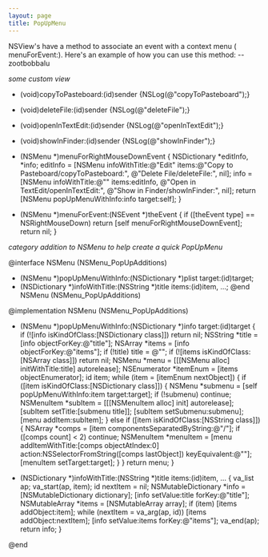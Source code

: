 ```yaml
---
layout: page
title: PopUpMenu
---
```


NSView's have a method to associate an event with a context menu (    menuForEvent:). Here's an example of how you can use this method: --zootbobbalu

*some custom view*
    
- (void)copyToPasteboard:(id)sender {NSLog(@"copyToPasteboard");}
- (void)deleteFile:(id)sender {NSLog(@"deleteFile");}
- (void)openInTextEdit:(id)sender {NSLog(@"openInTextEdit");}
- (void)showInFinder:(id)sender {NSLog(@"showInFinder");}

- (NSMenu *)menuForRightMouseDownEvent {
    NSDictionary *editInfo, *info;
    editInfo = [NSMenu infoWithTitle:@"Edit" items:@"Copy to Pasteboard/copyToPasteboard:", 
                                                    @"Delete File/deleteFile:", nil];
    info = [NSMenu infoWithTitle:@"" items:editInfo, @"Open in TextEdit/openInTextEdit:", 
                                                    @"Show in Finder/showInFinder:", nil];
    return [NSMenu popUpMenuWithInfo:info target:self];
}

- (NSMenu *)menuForEvent:(NSEvent *)theEvent {
    if ([theEvent type] == NSRightMouseDown) return [self menuForRightMouseDownEvent];
    return nil; 
}


*category addition to NSMenu to help create a quick PopUpMenu*
    
@interface NSMenu (NSMenu_PopUpAdditions)
+ (NSMenu *)popUpMenuWithInfo:(NSDictionary *)plist target:(id)target;
+ (NSDictionary *)infoWithTitle:(NSString *)title items:(id)item, ...;
@end NSMenu (NSMenu_PopUpAdditions)

@implementation NSMenu (NSMenu_PopUpAdditions)

+ (NSMenu *)popUpMenuWithInfo:(NSDictionary *)info target:(id)target {
    if (![info isKindOfClass:[NSDictionary class]]) return nil;
    NSString *title = [info objectForKey:@"title"];
    NSArray *items = [info objectForKey:@"items"];
    if (!title) title = @"";
    if (![items isKindOfClass:[NSArray class]]) return nil;
    NSMenu *menu = [[[NSMenu alloc] initWithTitle:title] autorelease];
    NSEnumerator *itemEnum = [items objectEnumerator]; id item;
    while (item = [itemEnum nextObject]) {
        if ([item isKindOfClass:[NSDictionary class]]) {
            NSMenu *submenu = [self popUpMenuWithInfo:item target:target];
            if (!submenu) continue; 
            NSMenuItem *subItem = [[[NSMenuItem alloc] init] autorelease];
            [subItem setTitle:[submenu title]];
            [subItem setSubmenu:submenu];
            [menu addItem:subItem];
        } else if ([item isKindOfClass:[NSString class]]) {
            NSArray *comps = [item componentsSeparatedByString:@"/"];
            if ([comps count] < 2) continue;
            NSMenuItem *menuItem = [menu addItemWithTitle:[comps objectAtIndex:0] 
                                        action:NSSelectorFromString([comps lastObject])
                                        keyEquivalent:@""];
            [menuItem setTarget:target];
        }
    }
    return menu;
}

+ (NSDictionary *)infoWithTitle:(NSString *)title items:(id)item, ... {
    va_list ap; 
    va_start(ap, item);
    id nextItem = nil;
    NSMutableDictionary *info = [NSMutableDictionary dictionary];
    [info setValue:title forKey:@"title"];
    NSMutableArray *items = [NSMutableArray array];
    if (item) [items addObject:item];
    while (nextItem = va_arg(ap, id)) [items addObject:nextItem];
    [info setValue:items forKey:@"items"];
    va_end(ap); 
    return info;
}

@end

